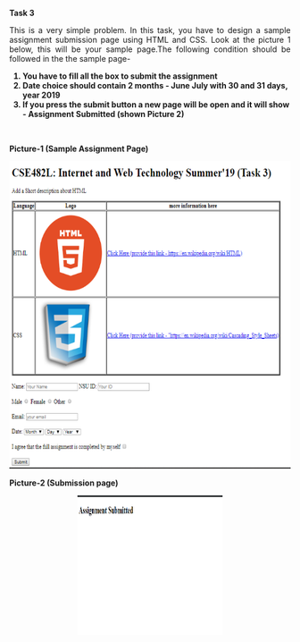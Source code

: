<strong> Task 3 </strong>
<br>
<p align="justify">
This is a very simple problem. In this task, you have to design a sample assignment submission page using HTML and CSS. Look at the picture 1 below, this will be your sample page.The following condition should be followed in the the sample page- 
    <ol> <b>
   <li>You have to fill all the box to submit the assignment </i>
  <li>Date choice should contain 2 months - June July with 30 and 31 days, year 2019</i>
  <li>If you press the submit button a new page will be open and it will show - Assignment Submitted (shown Picture 2)</li>
 </ol> </b>
  </br>
</p>

<strong> Picture-1 (Sample Assignment Page) </strong>
<p align="center">
  <img width="560" height="550" src="https://github.com/NeloyNSU/CSE482_Summer-19_Section7/blob/master/image/Task%203.PNG">
</p>
<strong> Picture-2 (Submission page) </strong>
<p align="center">
  <img width="260" height="250" src="https://github.com/NeloyNSU/CSE482_Summer-19_Section7/blob/master/image/Task3_1.PNG">
</p>



